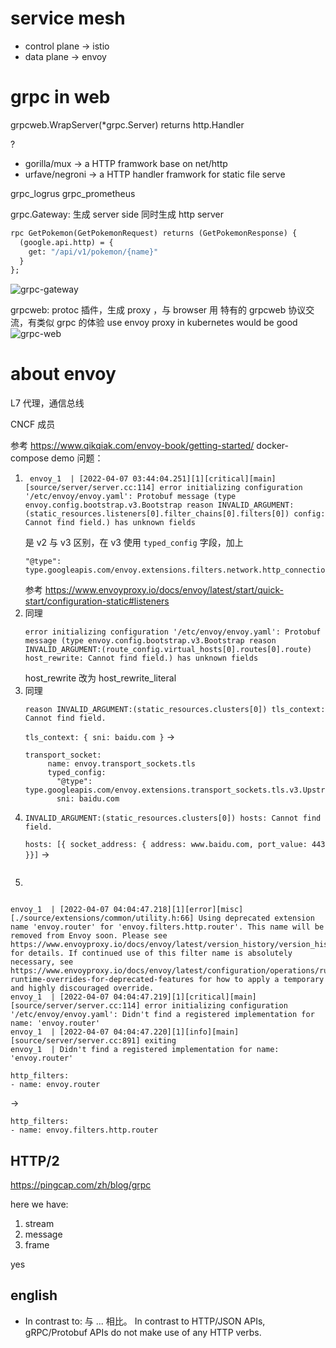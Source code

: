 # service mesh

- control plane -> istio
- data plane -> envoy




# grpc in web
grpcweb.WrapServer(*grpc.Server) returns http.Handler


?
- gorilla/mux -> a HTTP framwork base on net/http
- urfave/negroni -> a HTTP handler framwork for static file serve


grpc_logrus
grpc_prometheus


grpc.Gateway: 生成 server side 同时生成 http server
```proto
rpc GetPokemon(GetPokemonRequest) returns (GetPokemonResponse) {
  (google.api.http) = {
    get: "/api/v1/pokemon/{name}"
  }
};
```
![grpc-gateway](https://miro.medium.com/max/1400/0*vXSA-ktC80rd3526.png)

grpcweb: protoc 插件，生成 proxy ，与 browser 用 特有的 grpcweb 协议交流，有类似 grpc 的体验
use envoy proxy in kubernetes would be good
![grpc-web](https://miro.medium.com/max/1400/0*SlrO0jUtS8zhxMQ5.png)



# about envoy

L7 代理，通信总线

CNCF 成员

参考 https://www.qikqiak.com/envoy-book/getting-started/
docker-compose demo
问题：
1. ```
    envoy_1  | [2022-04-07 03:44:04.251][1][critical][main] [source/server/server.cc:114] error initializing configuration '/etc/envoy/envoy.yaml': Protobuf message (type envoy.config.bootstrap.v3.Bootstrap reason INVALID_ARGUMENT:(static_resources.listeners[0].filter_chains[0].filters[0]) config: Cannot find field.) has unknown fields
    ```
    是 v2 与 v3 区别，在 v3 使用 `typed_config` 字段，加上 
    ```
    "@type": type.googleapis.com/envoy.extensions.filters.network.http_connection_manager.v3.HttpConnectionManager
    ```
    参考 https://www.envoyproxy.io/docs/envoy/latest/start/quick-start/configuration-static#listeners
2. 同理
   ```
   error initializing configuration '/etc/envoy/envoy.yaml': Protobuf message (type envoy.config.bootstrap.v3.Bootstrap reason INVALID_ARGUMENT:(route_config.virtual_hosts[0].routes[0].route) host_rewrite: Cannot find field.) has unknown fields
   ```
   host_rewrite 改为 host_rewrite_literal
3. 同理
   ```
   reason INVALID_ARGUMENT:(static_resources.clusters[0]) tls_context: Cannot find field.
   ```
   `tls_context: { sni: baidu.com }` -> 
   ```
   transport_socket:
        name: envoy.transport_sockets.tls
        typed_config:
          "@type": type.googleapis.com/envoy.extensions.transport_sockets.tls.v3.UpstreamTlsContext
          sni: baidu.com
   ```
4. ```
   INVALID_ARGUMENT:(static_resources.clusters[0]) hosts: Cannot find field.
   ```
   `hosts: [{ socket_address: { address: www.baidu.com, port_value: 443 }}]` ->
   ```

   ```
5. 

```

envoy_1  | [2022-04-07 04:04:47.218][1][error][misc] [./source/extensions/common/utility.h:66] Using deprecated extension name 'envoy.router' for 'envoy.filters.http.router'. This name will be removed from Envoy soon. Please see https://www.envoyproxy.io/docs/envoy/latest/version_history/version_history for details. If continued use of this filter name is absolutely necessary, see https://www.envoyproxy.io/docs/envoy/latest/configuration/operations/runtime#using-runtime-overrides-for-deprecated-features for how to apply a temporary and highly discouraged override.
envoy_1  | [2022-04-07 04:04:47.219][1][critical][main] [source/server/server.cc:114] error initializing configuration '/etc/envoy/envoy.yaml': Didn't find a registered implementation for name: 'envoy.router'
envoy_1  | [2022-04-07 04:04:47.220][1][info][main] [source/server/server.cc:891] exiting
envoy_1  | Didn't find a registered implementation for name: 'envoy.router'
```
```
http_filters:
- name: envoy.router
```
->
```
http_filters:
- name: envoy.filters.http.router
```


## HTTP/2

https://pingcap.com/zh/blog/grpc

here we have:

1. stream
2. message
3. frame

yes


## english

- In contrast to: 与 ... 相比。 In contrast to HTTP/JSON APIs, gRPC/Protobuf APIs do not make use of any HTTP verbs.